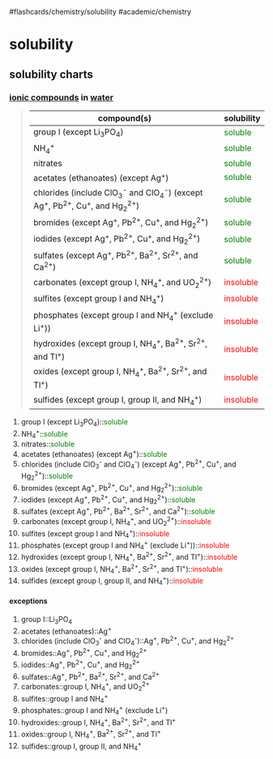 #flashcards/chemistry/solubility #academic/chemistry

# solubility

## solubility charts

### [ionic compounds](ionic%20compound) in [water](water)
> compound(s) | solubility
> -|-
> group I (except Li<sub>3</sub>PO<sub>4</sub>) | <span style="color: green;">soluble</span>
> NH<sub>4</sub><sup>+</sup> | <span style="color: green;">soluble</span>
> nitrates | <span style="color: green;">soluble</span>
> acetates (ethanoates) (except Ag<sup>+</sup>) | <span style="color: green;">soluble</span>
> chlorides (include ClO<sub>3</sub><sup>-</sup> and ClO<sub>4</sub><sup>-</sup>) (except Ag<sup>+</sup>, Pb<sup>2+</sup>, Cu<sup>+</sup>, and Hg<sub>2</sub><sup>2+</sup>) | <span style="color: green;">soluble</span>
> bromides (except Ag<sup>+</sup>, Pb<sup>2+</sup>, Cu<sup>+</sup>, and Hg<sub>2</sub><sup>2+</sup>) | <span style="color: green;">soluble</span>
> iodides (except Ag<sup>+</sup>, Pb<sup>2+</sup>, Cu<sup>+</sup>, and Hg<sub>2</sub><sup>2+</sup>) | <span style="color: green;">soluble</span>
> sulfates (except Ag<sup>+</sup>, Pb<sup>2+</sup>, Ba<sup>2+</sup>, Sr<sup>2+</sup>, and Ca<sup>2+</sup>) | <span style="color: green;">soluble</span>
> carbonates (except group I, NH<sub>4</sub><sup>+</sup>, and UO<sub>2</sub><sup>2+</sup>) | <span style="color: red;">insoluble</span>
> sulfites (except group I and NH<sub>4</sub><sup>+</sup>) | <span style="color: red;">insoluble</span>
> phosphates (except group I and NH<sub>4</sub><sup>+</sup> (exclude Li<sup>+</sup>)) | <span style="color: red;">insoluble</span>
> hydroxides (except group I, NH<sub>4</sub><sup>+</sup>, Ba<sup>2+</sup>, Sr<sup>2+</sup>, and Tl<sup>+</sup>) | <span style="color: red;">insoluble</span>
> oxides (except group I, NH<sub>4</sub><sup>+</sup>, Ba<sup>2+</sup>, Sr<sup>2+</sup>, and Tl<sup>+</sup>) | <span style="color: red;">insoluble</span>
> sulfides (except group I, group II, and NH<sub>4</sub><sup>+</sup>) | <span style="color: red;">insoluble</span>
1. group I (except Li<sub>3</sub>PO<sub>4</sub>)::<span style="color: green;">soluble</span> <!--SR:!2022-04-30,19,210-->
2. NH<sub>4</sub><sup>+</sup>::<span style="color: green;">soluble</span> <!--SR:!2022-05-21,40,262-->
3. nitrates::<span style="color: green;">soluble</span> <!--SR:!2022-05-08,25,216-->
4. acetates (ethanoates) (except Ag<sup>+</sup>)::<span style="color: green;">soluble</span> <!--SR:!2022-04-18,15,242-->
5. chlorides (include ClO<sub>3</sub><sup>-</sup> and ClO<sub>4</sub><sup>-</sup>) (except Ag<sup>+</sup>, Pb<sup>2+</sup>, Cu<sup>+</sup>, and Hg<sub>2</sub><sup>2+</sup>)::<span style="color: green;">soluble</span> <!--SR:!2022-05-13,31,248-->
6. bromides (except Ag<sup>+</sup>, Pb<sup>2+</sup>, Cu<sup>+</sup>, and Hg<sub>2</sub><sup>2+</sup>)::<span style="color: green;">soluble</span> <!--SR:!2022-04-20,17,246-->
7. iodides (except Ag<sup>+</sup>, Pb<sup>2+</sup>, Cu<sup>+</sup>, and Hg<sub>2</sub><sup>2+</sup>)::<span style="color: green;">soluble</span> <!--SR:!2022-04-21,18,242-->
8. sulfates (except Ag<sup>+</sup>, Pb<sup>2+</sup>, Ba<sup>2+</sup>, Sr<sup>2+</sup>, and Ca<sup>2+</sup>)::<span style="color: green;">soluble</span> <!--SR:!2022-04-17,14,241-->
9. carbonates (except group I, NH<sub>4</sub><sup>+</sup>, and UO<sub>2</sub><sup>2+</sup>)::<span style="color: red;">insoluble</span> <!--SR:!2022-04-21,18,248-->
10. sulfites (except group I and NH<sub>4</sub><sup>+</sup>)::<span style="color: red;">insoluble</span> <!--SR:!2022-05-01,23,226-->
11. phosphates (except group I and NH<sub>4</sub><sup>+</sup> (exclude Li<sup>+</sup>))::<span style="color: red;">insoluble</span> <!--SR:!2022-05-13,28,230-->
12. hydroxides (except group I, NH<sub>4</sub><sup>+</sup>, Ba<sup>2+</sup>, Sr<sup>2+</sup>, and Tl<sup>+</sup>)::<span style="color: red;">insoluble</span> <!--SR:!2022-04-20,15,230-->
13. oxides (except group I, NH<sub>4</sub><sup>+</sup>, Ba<sup>2+</sup>, Sr<sup>2+</sup>, and Tl<sup>+</sup>)::<span style="color: red;">insoluble</span> <!--SR:!2022-04-18,13,230-->
14. sulfides (except group I, group II, and NH<sub>4</sub><sup>+</sup>)::<span style="color: red;">insoluble</span> <!--SR:!2022-04-16,13,238-->

#### exceptions
1. group I::Li<sub>3</sub>PO<sub>4</sub> <!--SR:!2022-04-18,10,230-->
2. acetates (ethanoates)::Ag<sup>+</sup> <!--SR:!2022-04-17,5,230-->
3. chlorides (include ClO<sub>3</sub><sup>-</sup> and ClO<sub>4</sub><sup>-</sup>)::Ag<sup>+</sup>, Pb<sup>2+</sup>, Cu<sup>+</sup>, and Hg<sub>2</sub><sup>2+</sup> <!--SR:!2022-04-27,16,210-->
4. bromides::Ag<sup>+</sup>, Pb<sup>2+</sup>, Cu<sup>+</sup>, and Hg<sub>2</sub><sup>2+</sup> <!--SR:!2022-04-17,9,210-->
5. iodides::Ag<sup>+</sup>, Pb<sup>2+</sup>, Cu<sup>+</sup>, and Hg<sub>2</sub><sup>2+</sup> <!--SR:!2022-05-03,21,230-->
6. sulfates::Ag<sup>+</sup>, Pb<sup>2+</sup>, Ba<sup>2+</sup>, Sr<sup>2+</sup>, and Ca<sup>2+</sup> <!--SR:!2022-04-21,10,190-->
7. carbonates::group I, NH<sub>4</sub><sup>+</sup>, and UO<sub>2</sub><sup>2+</sup> <!--SR:!2022-04-19,10,194-->
8. sulfites::group I and NH<sub>4</sub><sup>+</sup> <!--SR:!2022-04-22,11,210-->
9. phosphates::group I and NH<sub>4</sub><sup>+</sup> (exclude Li<sup>+</sup>) <!--SR:!2022-04-18,12,230-->
10. hydroxides::group I, NH<sub>4</sub><sup>+</sup>, Ba<sup>2+</sup>, Sr<sup>2+</sup>, and Tl<sup>+</sup> <!--SR:!2022-04-25,14,230-->
11. oxides::group I, NH<sub>4</sub><sup>+</sup>, Ba<sup>2+</sup>, Sr<sup>2+</sup>, and Tl<sup>+</sup> <!--SR:!2022-04-22,8,230-->
12. sulfides::group I, group II, and NH<sub>4</sub><sup>+</sup> <!--SR:!2022-04-20,9,210-->
